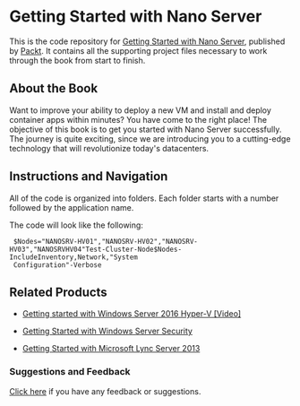 # Getting Started with Nano Server
This is the code repository for [Getting Started with Nano Server](https://www.packtpub.com/virtualization-and-cloud/getting-started-windows-nano-server?utm_source=repository&utm_medium=github&utm_campaign=repository&utm_term=9781782175223), published by [Packt](https://www.packtpub.com/?utm_source=github). It contains all the supporting project files necessary to work through the book from start to finish.

## About the Book
Want to improve your ability to deploy a new VM and install and deploy container apps within minutes? You have come to the right place! The objective of this book is to get you started with Nano Server successfully. The journey is quite exciting, since we are introducing you to a cutting-edge technology that will revolutionize today's datacenters.


## Instructions and Navigation
All of the code is organized into folders. Each folder starts with a number followed by the application name. 

The code will look like the following:
```
 $Nodes="NANOSRV-HV01","NANOSRV-HV02","NANOSRV-HV03","NANOSRVHV04"Test-Cluster-Node$Nodes-IncludeInventory,Network,"System
 Configuration"-Verbose

```

## Related Products
* [Getting started with Windows Server 2016 Hyper-V [Video]](https://www.packtpub.com/virtualization-and-cloud/getting-started-windows-server-2016-hyper-v-video?utm_source=repository&utm_medium=github&utm_campaign=repository&utm_term=9781786462695)

* [Getting Started with Windows Server Security](https://www.packtpub.com/networking-and-servers/windows-server-security-essentials?utm_source=repository&utm_medium=github&utm_campaign=repository&utm_term=9781784398729)

* [Getting Started with Microsoft Lync Server 2013](https://www.packtpub.com/networking-and-servers/getting-started-microsoft-lync-server-2013?utm_source=repository&utm_medium=github&utm_campaign=repository&utm_term=9781782179931)

### Suggestions and Feedback
[Click here](https://docs.google.com/forms/d/e/1FAIpQLSe5qwunkGf6PUvzPirPDtuy1Du5Rlzew23UBp2S-P3wB-GcwQ/viewform) if you have any feedback or suggestions. 
